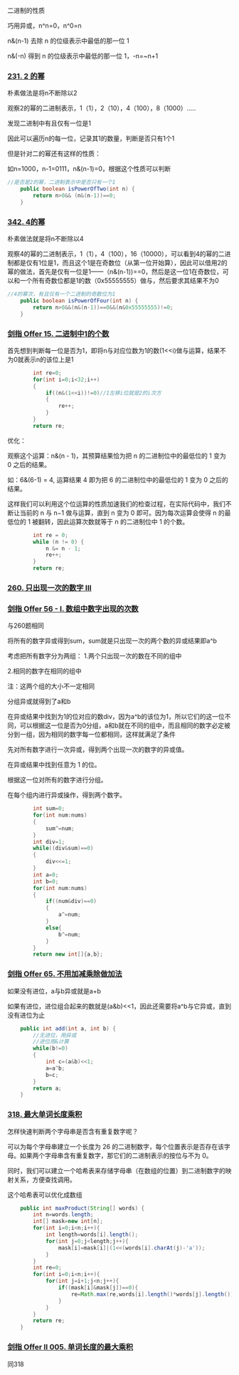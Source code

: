 二进制的性质

巧用异或，n^n=0，n^0=n

n&(n-1) 去除 n 的位级表示中最低的那一位 1

n&(-n) 得到 n 的位级表示中最低的那一位 1，-n=~n+1

### [231. 2 的幂](https://leetcode-cn.com/problems/power-of-two/)

朴素做法是将n不断除以2

观察2的幂的二进制表示，1（1），2（10），4（100），8（1000）.....

发现二进制中有且仅有一位是1

因此可以遍历n的每一位，记录其1的数量，判断是否只有1个1

但是针对二的幂还有这样的性质：

如n=1000，n-1=0111，n&(n-1)=0，根据这个性质可以判断

```java
//是否是2的幂，二进制表示中是否只有一个1
    public boolean isPowerOfTwo(int n) {
        return n>0&& (n&(n-1))==0;
    }
```



### [342. 4的幂](https://leetcode-cn.com/problems/power-of-four/)

朴素做法就是将n不断除以4

观察4的幂的二进制表示，1（1），4（100），16（10000），可以看到4的幂的二进制都是仅有1位是1，而且这个1是在奇数位（从第一位开始算），因此可以借用2的幂的做法，首先是仅有一位是1——（n&(n-1))==0，然后是这一位1在奇数位，可以和一个所有奇数位都是1的数（0x55555555）做与，然后要求其结果不为0

```java
//4的幂次，有且仅有一个二进制的奇数位为1
    public boolean isPowerOfFour(int n) {
        return n>0&&(n&(n-1))==0&&(n&0x55555555)!=0;
    }
```



### [剑指 Offer 15. 二进制中1的个数](https://leetcode-cn.com/problems/er-jin-zhi-zhong-1de-ge-shu-lcof/)

首先想到判断每一位是否为1，即将n与对应位数为1的数(1<<i)做与运算，结果不为0就表示n的该位上是1

```java
		int re=0;
        for(int i=0;i<32;i++)
        {
            if((n&(1<<i))!=0)//1左移i位就是2的i次方
            {
                re++;
            }
        }
        return re;
```

优化：

观察这个运算：n&(n - 1)，其预算结果恰为把 n 的二进制位中的最低位的 1 变为 0 之后的结果。

如：6&(6-1) = 4, 运算结果 4 即为把 6 的二进制位中的最低位的 1 变为 0 之后的结果。

这样我们可以利用这个位运算的性质加速我们的检查过程，在实际代码中，我们不断让当前的 n 与 n−1 做与运算，直到 n 变为 0 即可。因为每次运算会使得 n 的最低位的 1 被翻转，因此运算次数就等于 n 的二进制位中 1 的个数。

```java
		int re = 0;
        while (n != 0) {
            n &= n - 1;
            re++;
        }
        return re;
```

### [260. 只出现一次的数字 III](https://leetcode-cn.com/problems/single-number-iii/)

### [剑指 Offer 56 - I. 数组中数字出现的次数](https://leetcode-cn.com/problems/shu-zu-zhong-shu-zi-chu-xian-de-ci-shu-lcof/)

与260题相同

将所有的数字异或得到sum，sum就是只出现一次的两个数的异或结果即a^b

考虑把所有数字分为两组：
1.两个只出现一次的数在不同的组中

2.相同的数字在相同的组中

注：这两个组的大小不一定相同

分组异或就得到了a和b

在异或结果中找到为1的位对应的数div，因为a^b的该位为1，所以它们的这一位不同，可以根据这一位是否为0分组，a和b就在不同的组中，而且相同的数字必定被分到一组，因为相同的数字每一位都相同，这样就满足了条件

先对所有数字进行一次异或，得到两个出现一次的数字的异或值。

在异或结果中找到任意为 1 的位。

根据这一位对所有的数字进行分组。

在每个组内进行异或操作，得到两个数字。

```java
		int sum=0;
        for(int num:nums)
        {
            sum^=num;
        }
        int div=1;
        while((div&sum)==0)
        {
            div<<=1;
        }
        int a=0;
        int b=0;
        for(int num:nums)
        {
            if((num&div)==0)
            {
                a^=num;
            }
            else{
                b^=num;
            }
        }
        return new int[]{a,b};
```



### [剑指 Offer 65. 不用加减乘除做加法](https://leetcode-cn.com/problems/bu-yong-jia-jian-cheng-chu-zuo-jia-fa-lcof/)

如果没有进位，a与b异或就是a+b

如果有进位，进位组合起来的数就是(a&b)<<1，因此还需要将a^b与它异或，直到没有进位为止

```java
	public int add(int a, int b) {
        //无进位，用异或
        //进位用&计算
        while(b!=0)
        {
            int c=(a&b)<<1;
            a=a^b;
            b=c;
        }
        return a;
    }
```

### [318. 最大单词长度乘积](https://leetcode-cn.com/problems/maximum-product-of-word-lengths/)

怎样快速判断两个字母串是否含有重复数字呢？

可以为每个字母串建立一个长度为 26 的二进制数字，每个位置表示是否存在该字母。如果两个字母串含有重复数字，那它们的二进制表示的按位与不为 0。

同时，我们可以建立一个哈希表来存储字母串（在数组的位置）到二进制数字的映射关系，方便查找调用。

这个哈希表可以优化成数组

```java
	public int maxProduct(String[] words) {
        int n=words.length;
        int[] mask=new int[n];
        for(int i=0;i<n;i++){
            int length=words[i].length();
            for(int j=0;j<length;j++){
                mask[i]=mask[i]|(1<<(words[i].charAt(j)-'a'));
            }
        }
        int re=0;
        for(int i=0;i<n;i++){
            for(int j=i+1;j<n;j++){
                if((mask[i]&mask[j])==0){
                    re=Math.max(re,words[i].length()*words[j].length());
                }
            }
        }
        return re;
    }
```



### [剑指 Offer II 005. 单词长度的最大乘积](https://leetcode-cn.com/problems/aseY1I/)

同318